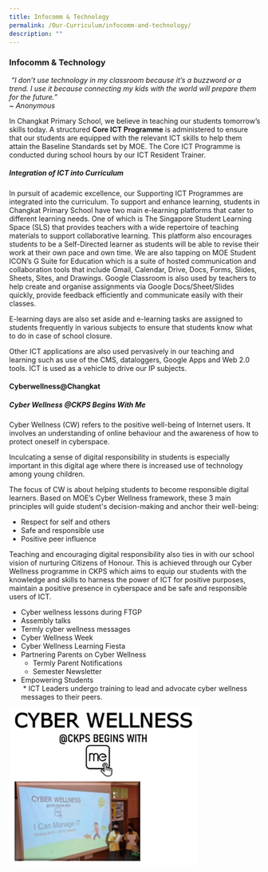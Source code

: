 ```yaml
---
title: Infocomm & Technology
permalink: /Our-Curriculum/infocomm-and-technology/
description: ""
---
```

### Infocomm & Technology

 _“I don’t use technology in my classroom because it’s a buzzword or a trend. I use it because connecting my kids with the world will prepare them for the future.” <br>~ Anonymous_
 
 In Changkat Primary School, we believe in teaching our students tomorrow’s skills today. A structured **Core ICT Programme** is administered to ensure that our students are equipped with the relevant ICT skills to help them attain the Baseline Standards set by MOE. The Core ICT Programme is conducted during school hours by our ICT Resident Trainer.
 
##### Integration of ICT into Curriculum
 In pursuit of academic excellence, our Supporting ICT Programmes are integrated into the curriculum. To support and enhance learning, students in Changkat Primary School have two main e-learning platforms that cater to different learning needs. One of which is The Singapore Student Learning Space (SLS) that provides teachers with a wide repertoire of teaching materials to support collaborative learning. This platform also encourages students to be a Self-Directed learner as students will be able to revise their work at their own pace and own time. We are also tapping on MOE Student ICON’s G Suite for Education which is a suite of hosted communication and collaboration tools that include Gmail, Calendar, Drive, Docs, Forms, Slides, Sheets, Sites, and Drawings. Google Classroom is also used by teachers to help create and organise assignments via Google Docs/Sheet/Slides quickly, provide feedback efficiently and communicate easily with their classes.
 
 E-learning days are also set aside and e-learning tasks are assigned to students frequently in various subjects to ensure that students know what to do in case of school closure.
 
 Other ICT applications are also used pervasively in our teaching and learning such as use of the CMS, dataloggers, Google Apps and Web 2.0 tools. ICT is used as a vehicle to drive our IP subjects.
 
#### Cyberwellness@Changkat

##### Cyber Wellness @CKPS Begins With Me
Cyber Wellness (CW) refers to the positive well-being of Internet users. It involves an understanding of online behaviour and the awareness of how to protect oneself in cyberspace.

Inculcating a sense of digital responsibility in students is especially important in this digital age where there is increased use of technology among young children.

The focus of CW is about helping students to become responsible digital learners. Based on MOE’s Cyber Wellness framework, these 3 main principles will guide student's decision-making and anchor their well-being:

* Respect for self and others
* Safe and responsible use
* Positive peer influence

Teaching and encouraging digital responsibility also ties in with our school vision of nurturing Citizens of Honour. This is achieved through our Cyber Wellness programme in CKPS which aims to equip our students with the knowledge and skills to harness the power of ICT for positive purposes, maintain a positive presence in cyberspace and be safe and responsible users of ICT.

* Cyber wellness lessons during FTGP <br>
* Assembly talks<br>
* Termly cyber wellness messages<br>
* Cyber Wellness Week<br>
* Cyber Wellness Learning Fiesta<br>
* Partnering Parents on Cyber Wellness<br>
  * Termly Parent Notifications<br>
  * Semester Newsletter<br>
* Empowering Students<br>
  * ICT Leaders undergo training to lead and advocate cyber wellness messages to their peers.

<img src="/images/cy.png" 
     style="width:75%">